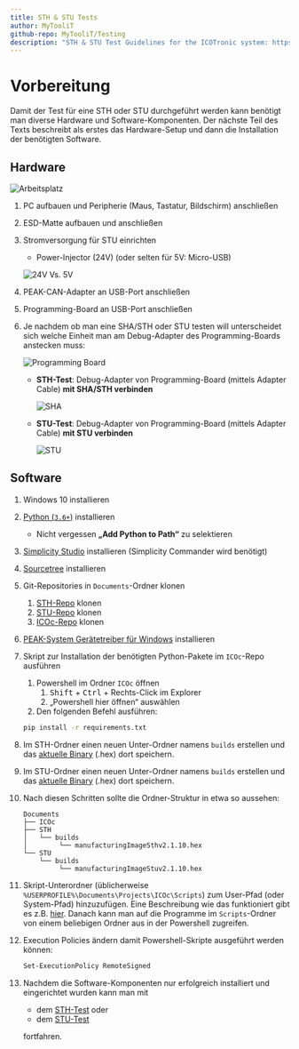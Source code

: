 ```yaml
---
title: STH & STU Tests
author: MyTooliT
github-repo: MyTooliT/Testing
description: "STH & STU Test Guidelines for the ICOTronic system: https://www.mytoolit.com/ICOtronic"
---
```


# Vorbereitung

Damit der Test für eine STH oder STU durchgeführt werden kann benötigt man diverse Hardware und Software-Komponenten. Der nächste Teil des Texts beschreibt als erstes das Hardware-Setup und dann die Installation der benötigten Software.

## Hardware

![Arbeitsplatz](Pictures/Arbeitsplatz.jpg)

1. PC aufbauen und Peripherie (Maus, Tastatur, Bildschirm) anschließen
2. ESD-Matte aufbauen und anschließen
3. Stromversorgung für STU einrichten

   - Power-Injector (24V) (oder selten für 5V: Micro-USB)

   ![24V Vs. 5V](Pictures/24V%20Vs.%205V.jpg)

4. PEAK-CAN-Adapter an USB-Port anschließen
5. Programming-Board an USB-Port anschließen
6. Je nachdem ob man eine SHA/STH oder STU testen will unterscheidet sich welche Einheit man am Debug-Adapter des Programming-Boards anstecken muss:

   ![Programming Board](Pictures/Programming%20Board.jpg)

   - **STH-Test**: Debug-Adapter von Programming-Board (mittels Adapter Cable) **mit SHA/STH verbinden**

     ![SHA](Pictures/SHA.jpg)

   - **STU-Test**: Debug-Adapter von Programming-Board (mittels Adapter Cable) **mit STU verbinden**

     ![STU](Pictures/STU.jpg)

## Software

1. Windows 10 installieren

2. [Python (`3.6+`)](https://www.python.org/downloads/) installieren

   - Nicht vergessen **„Add Python to Path“** zu selektieren

3. [Simplicity Studio](https://www.silabs.com/products/development-tools/software/simplicity-studio) installieren (Simplicity Commander wird benötigt)

4. [Sourcetree](https://www.sourcetreeapp.com/) installieren

5. Git-Repositories in `Documents`-Ordner klonen

   1. [STH-Repo](https://github.com/MyTooliT/STH) klonen
   2. [STU-Repo](https://github.com/MyTooliT/STU) klonen
   3. [ICOc-Repo](https://github.com/MyTooliT/ICOc) klonen

6. [PEAK-System Gerätetreiber für Windows](https://www.peak-system.com/PCAN-USB-FD.365.0.html) installieren

7. Skript zur Installation der benötigten Python-Pakete im `ICOc`-Repo ausführen

   1. Powershell im Ordner `ICOc` öffnen
      1. <kbd>Shift</kbd> + <kbd>Ctrl</kbd> + Rechts-Click im Explorer
      2. „Powershell hier öffnen“ auswählen
   2. Den folgenden Befehl ausführen:

   ```sh
   pip install -r requirements.txt
   ```

8. Im STH-Ordner einen neuen Unter-Ordner namens `builds` erstellen und das [aktuelle Binary](https://github.com/MyTooliT/STH/releases) (.hex) dort speichern.

9. Im STU-Ordner einen neuen Unter-Ordner namens `builds` erstellen und das [aktuelle Binary](https://github.com/MyTooliT/STU/releases) (.hex) dort speichern.

10. Nach diesen Schritten sollte die Ordner-Struktur in etwa so aussehen:

    ```
    Documents
    ├── ICOc
    ├── STH
    │   └── builds
    │        └── manufacturingImageSthv2.1.10.hex
    └── STU
        └── builds
             └── manufacturingImageStuv2.1.10.hex
    ```

11. Skript-Unterordner (üblicherweise `%USERPROFILE%\Documents\Projects\ICOc\Scripts`) zum User-Pfad (oder System-Pfad) hinzuzufügen. Eine Beschreibung wie das funktioniert gibt es z.B. [hier](https://www.architectryan.com/2018/03/17/add-to-the-path-on-windows-10/). Danach kann man auf die Programme im `Scripts`-Ordner von einem beliebigen Ordner aus in der Powershell zugreifen.

12. Execution Policies ändern damit Powershell-Skripte ausgeführt werden können:

    ```sh
    Set-ExecutionPolicy RemoteSigned
    ```

13. Nachdem die Software-Komponenten nur erfolgreich installiert und eingerichtet wurden kann man mit

    - dem [STH-Test](STH-Test.md) oder
    - dem [STU-Test](STU-Test.md)

    fortfahren.
